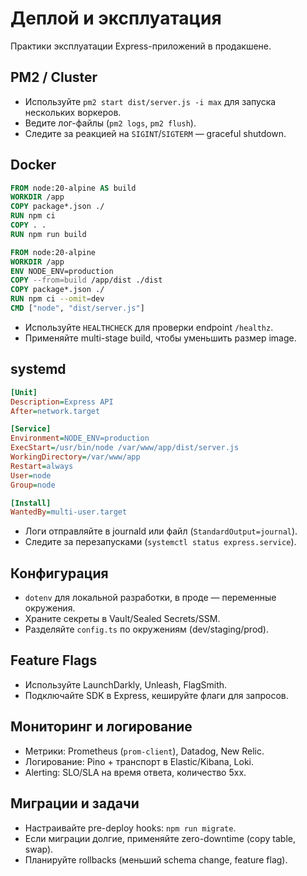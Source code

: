 # Деплой и эксплуатация

Практики эксплуатации Express-приложений в продакшене.

## PM2 / Cluster

- Используйте `pm2 start dist/server.js -i max` для запуска нескольких воркеров.
- Ведите лог-файлы (`pm2 logs`, `pm2 flush`).
- Следите за реакцией на `SIGINT`/`SIGTERM` — graceful shutdown.

## Docker

```dockerfile
FROM node:20-alpine AS build
WORKDIR /app
COPY package*.json ./
RUN npm ci
COPY . .
RUN npm run build

FROM node:20-alpine
WORKDIR /app
ENV NODE_ENV=production
COPY --from=build /app/dist ./dist
COPY package*.json ./
RUN npm ci --omit=dev
CMD ["node", "dist/server.js"]
```

- Используйте `HEALTHCHECK` для проверки endpoint `/healthz`.
- Применяйте multi-stage build, чтобы уменьшить размер image.

## systemd

```ini
[Unit]
Description=Express API
After=network.target

[Service]
Environment=NODE_ENV=production
ExecStart=/usr/bin/node /var/www/app/dist/server.js
WorkingDirectory=/var/www/app
Restart=always
User=node
Group=node

[Install]
WantedBy=multi-user.target
```

- Логи отправляйте в journald или файл (`StandardOutput=journal`).
- Следите за перезапусками (`systemctl status express.service`).

## Конфигурация

- `dotenv` для локальной разработки, в проде — переменные окружения.
- Храните секреты в Vault/Sealed Secrets/SSM.
- Разделяйте `config.ts` по окружениям (dev/staging/prod).

## Feature Flags

- Используйте LaunchDarkly, Unleash, FlagSmith.
- Подключайте SDK в Express, кешируйте флаги для запросов.

## Мониторинг и логирование

- Метрики: Prometheus (`prom-client`), Datadog, New Relic.
- Логирование: Pino + транспорт в Elastic/Kibana, Loki.
- Alerting: SLO/SLA на время ответа, количество 5xx.

## Миграции и задачи

- Настраивайте pre-deploy hooks: `npm run migrate`.
- Если миграции долгие, применяйте zero-downtime (copy table, swap).
- Планируйте rollbacks (меньший schema change, feature flag).
